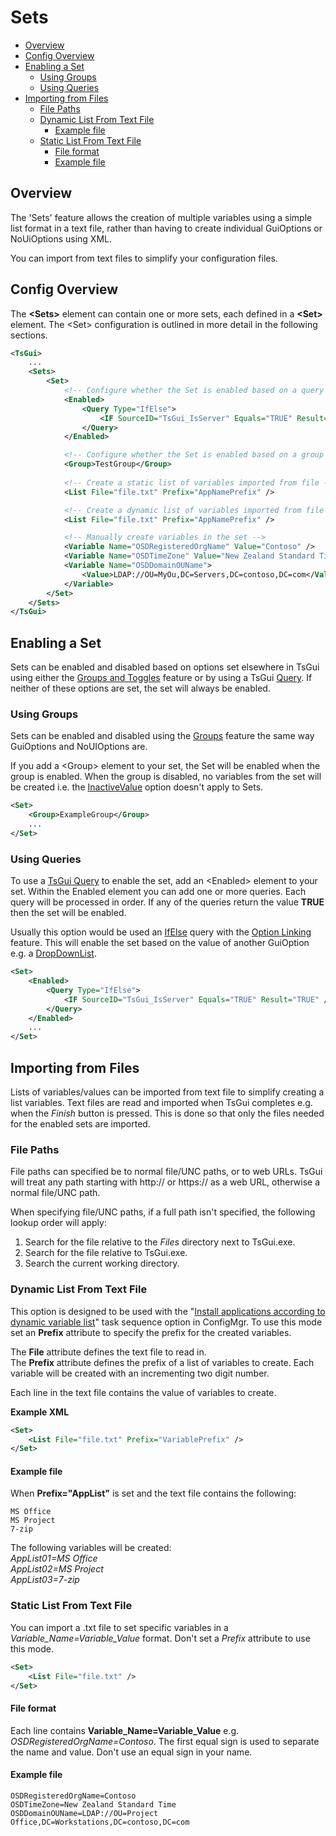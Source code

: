 # Sets

* [Overview](#overview)
* [Config Overview](#config-overview)
* [Enabling a Set](#enabling-a-set)
  * [Using Groups](#using-groups)
  * [Using Queries](#using-queries)
* [Importing from Files](#importing-from-files)
  * [File Paths](#file-paths)
  * [Dynamic List From Text File](#dynamic-list-from-text-file)
    * [Example file](#example-file)
  * [Static List From Text File](#static-list-from-text-file)
    * [File format](#file-format)
    * [Example file](#example-file-1)


## Overview
The 'Sets' feature allows the creation of multiple variables using a simple list format in a text file, rather than having to create individual GuiOptions or NoUiOptions using XML. 

You can import from text files to simplify your configuration files. 

## Config Overview

The **\<Sets>** element can contain one or more sets, each defined in a **\<Set>** element. The \<Set> configuration is outlined in more detail in the following sections. 

```xml
<TsGui>
    ...
    <Sets>
        <Set>
            <!-- Configure whether the Set is enabled based on a query -->
            <Enabled>
                <Query Type="IfElse">
                    <IF SourceID="TsGui_IsServer" Equals="TRUE" Result="TRUE" />
                </Query>
            </Enabled>

            <!-- Configure whether the Set is enabled based on a group -->
            <Group>TestGroup</Group>
            
            <!-- Create a static list of variables imported from file -->
            <List File="file.txt" Prefix="AppNamePrefix" />

            <!-- Create a dynamic list of variables imported from file -->
            <List File="file.txt" Prefix="AppNamePrefix" />

            <!-- Manually create variables in the set -->
            <Variable Name="OSDRegisteredOrgName" Value="Contoso" />
            <Variable Name="OSDTimeZone" Value="New Zealand Standard Time" />
            <Variable Name="OSDDomainOUName">
                <Value>LDAP://OU=MyOu,DC=Servers,DC=contoso,DC=com</Value>
            </Variable>
        </Set>
    </Sets>
</TsGui>
```

## Enabling a Set
Sets can be enabled and disabled based on options set elsewhere in TsGui using either the [Groups and Toggles](./GroupsAndToggles.md) feature or by using a TsGui [Query](./Queries.md). If neither of these options are set, the set will always be enabled. 

### Using Groups
Sets can be enabled and disabled using the [Groups](GroupsAndToggles.md) feature the same way GuiOptions and NoUIOptions are. 

If you add a \<Group\> element to your set, the Set will be enabled when the group is enabled. When the group is disabled, no variables from the set will be created i.e. the [InactiveValue](GroupsAndToggles.md#inactivevalue) option doesn't apply to Sets.

```xml
<Set>
    <Group>ExampleGroup</Group>
    ...
</Set>
```

### Using Queries

To use a [TsGui Query](./Queries.md) to enable the set, add an \<Enabled\> element to your set. Within the Enabled element you can add one or more queries. Each query will be processed in order. If any of the queries return the value **TRUE** then the set will be enabled. 

Usually this option would be used an [IfElse](./queries/IfElse.md#configuration-short-hand) query with the [Option Linking](./OptionLinking.md) feature. This will enable the set based on the value of another GuiOption e.g. a [DropDownList](/documentation/options/DropDownList.md).

```xml
<Set>
    <Enabled>
        <Query Type="IfElse">
            <IF SourceID="TsGui_IsServer" Equals="TRUE" Result="TRUE" />
        </Query>
    </Enabled>
    ...
</Set>
```

## Importing from Files
Lists of variables/values can be imported from text file to simplify creating a list variables. Text files are read and imported when TsGui completes e.g. when the _Finish_ button is pressed. This is done so that only the files needed for the enabled sets are imported. 


### File Paths
File paths can specified be to normal file/UNC paths, or to web URLs. TsGui will treat any path starting with http:// or https:// as a web URL, otherwise a normal file/UNC path.

When specifying file/UNC paths, if a full path isn't specified, the following lookup order will apply:

1. Search for the file relative to the _Files_ directory next to TsGui.exe.
2. Search for the file relative to TsGui.exe.
3. Search the current working directory.

### Dynamic List From Text File
This option is designed to be used with the "[Install applications according to dynamic variable list](https://learn.microsoft.com/en-us/mem/configmgr/osd/understand/task-sequence-steps#BKMK_InstallApplication)" task sequence option in ConfigMgr. To use this mode set an **Prefix** attribute to specify the prefix for the created variables. 

The **File** attribute defines the text file to read in.\
The **Prefix** attribute defines the prefix of a list of variables to create. Each variable will be created with an incrementing two digit number.

Each line in the text file contains the value of variables to create. 

**Example XML**
```xml
<Set>
    <List File="file.txt" Prefix="VariablePrefix" />
</Set>
```


#### Example file
When **Prefix="AppList"** is set and the text file contains the following:

```
MS Office
MS Project
7-zip
```

The following variables will be created:\
_AppList01=MS Office\
AppList02=MS Project\
AppList03=7-zip_



### Static List From Text File
You can import a .txt file to set specific variables in a _Variable_Name=Variable_Value_ format. Don't set a _Prefix_ attribute to use this mode. 

```xml
<Set>
    <List File="file.txt" />
</Set>
```

#### File format
Each line contains **Variable_Name=Variable_Value** e.g. _OSDRegisteredOrgName=Contoso_. The first equal sign is used to separate the name and value. Don't use an equal sign in your name.


#### Example file
```
OSDRegisteredOrgName=Contoso
OSDTimeZone=New Zealand Standard Time
OSDDomainOUName=LDAP://OU=Project Office,DC=Workstations,DC=contoso,DC=com
```

